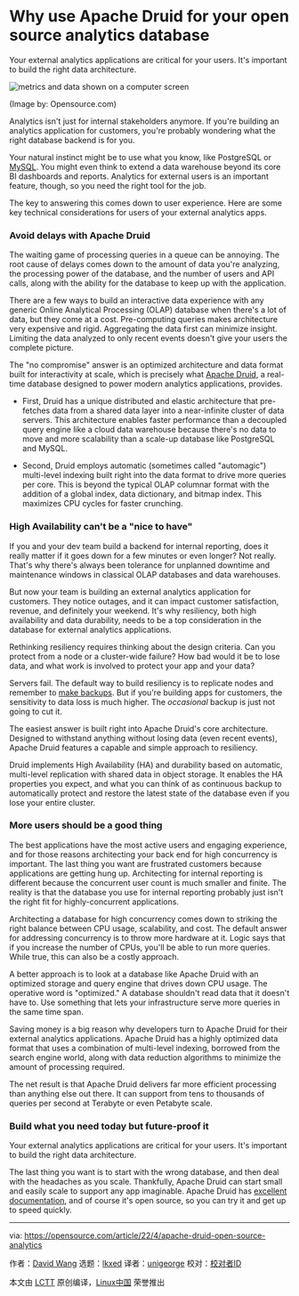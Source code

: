 [#]: subject: "Why use Apache Druid for your open source analytics database"
[#]: via: "https://opensource.com/article/22/4/apache-druid-open-source-analytics"
[#]: author: "David Wang https://opensource.com/users/davidwang"
[#]: collector: "lkxed"
[#]: translator: "unigeorge"
[#]: reviewer: " "
[#]: publisher: " "
[#]: url: " "

Why use Apache Druid for your open source analytics database
======
Your external analytics applications are critical for your users. It's important to build the right data architecture.

![metrics and data shown on a computer screen][1]

(Image by: Opensource.com)

Analytics isn't just for internal stakeholders anymore. If you're building an analytics application for customers, you're probably wondering what the right database backend is for you.

Your natural instinct might be to use what you know, like PostgreSQL or [MySQL][2]. You might even think to extend a data warehouse beyond its core BI dashboards and reports. Analytics for external users is an important feature, though, so you need the right tool for the job.

The key to answering this comes down to user experience. Here are some key technical considerations for users of your external analytics apps.

### Avoid delays with Apache Druid

The waiting game of processing queries in a queue can be annoying. The root cause of delays comes down to the amount of data you're analyzing, the processing power of the database, and the number of users and API calls, along with the ability for the database to keep up with the application.

There are a few ways to build an interactive data experience with any generic Online Analytical Processing (OLAP) database when there's a lot of data, but they come at a cost. Pre-computing queries makes architecture very expensive and rigid. Aggregating the data first can minimize insight. Limiting the data analyzed to only recent events doesn't give your users the complete picture.

The "no compromise" answer is an optimized architecture and data format built for interactivity at scale, which is precisely what [Apache Druid][3], a real-time database designed to power modern analytics applications, provides.

* First, Druid has a unique distributed and elastic architecture that pre-fetches data from a shared data layer into a near-infinite cluster of data servers. This architecture enables faster performance than a decoupled query engine like a cloud data warehouse because there's no data to move and more scalability than a scale-up database like PostgreSQL and MySQL.

* Second, Druid employs automatic (sometimes called "automagic") multi-level indexing built right into the data format to drive more queries per core. This is beyond the typical OLAP columnar format with the addition of a global index, data dictionary, and bitmap index. This maximizes CPU cycles for faster crunching.

### High Availability can't be a "nice to have"

If you and your dev team build a backend for internal reporting, does it really matter if it goes down for a few minutes or even longer? Not really. That's why there's always been tolerance for unplanned downtime and maintenance windows in classical OLAP databases and data warehouses.

But now your team is building an external analytics application for customers. They notice outages, and it can impact customer satisfaction, revenue, and definitely your weekend. It's why resiliency, both high availability and data durability, needs to be a top consideration in the database for external analytics applications.

Rethinking resiliency requires thinking about the design criteria. Can you protect from a node or a cluster-wide failure? How bad would it be to lose data, and what work is involved to protect your app and your data?

Servers fail. The default way to build resiliency is to replicate nodes and remember to [make backups][4]. But if you're building apps for customers, the sensitivity to data loss is much higher. The *occasional* backup is just not going to cut it.

The easiest answer is built right into Apache Druid's core architecture. Designed to withstand anything without losing data (even recent events), Apache Druid features a capable and simple approach to resiliency.

Druid implements High Availability (HA) and durability based on automatic, multi-level replication with shared data in object storage. It enables the HA properties you expect, and what you can think of as continuous backup to automatically protect and restore the latest state of the database even if you lose your entire cluster.

### More users should be a good thing

The best applications have the most active users and engaging experience, and for those reasons architecting your back end for high concurrency is important. The last thing you want are frustrated customers because applications are getting hung up. Architecting for internal reporting is different because the concurrent user count is much smaller and finite. The reality is that the database you use for internal reporting probably just isn't the right fit for highly-concurrent applications.

Architecting a database for high concurrency comes down to striking the right balance between CPU usage, scalability, and cost. The default answer for addressing concurrency is to throw more hardware at it. Logic says that if you increase the number of CPUs, you'll be able to run more queries. While true, this can also be a costly approach.

A better approach is to look at a database like Apache Druid with an optimized storage and query engine that drives down CPU usage. The operative word is "optimized." A database shouldn't read data that it doesn't have to. Use something that lets your infrastructure serve more queries in the same time span.

Saving money is a big reason why developers turn to Apache Druid for their external analytics applications. Apache Druid has a highly optimized data format that uses a combination of multi-level indexing, borrowed from the search engine world, along with data reduction algorithms to minimize the amount of processing required.

The net result is that Apache Druid delivers far more efficient processing than anything else out there. It can support from tens to thousands of queries per second at Terabyte or even Petabyte scale.

### Build what you need today but future-proof it

Your external analytics applications are critical for your users. It's important to build the right data architecture.

The last thing you want is to start with the wrong database, and then deal with the headaches as you scale. Thankfully, Apache Druid can start small and easily scale to support any app imaginable. Apache Druid has [excellent documentation][5], and of course it's open source, so you can try it and get up to speed quickly.

--------------------------------------------------------------------------------

via: https://opensource.com/article/22/4/apache-druid-open-source-analytics

作者：[David Wang][a]
选题：[lkxed][b]
译者：[unigeorge](https://github.com/unigeorge)
校对：[校对者ID](https://github.com/校对者ID)

本文由 [LCTT](https://github.com/LCTT/TranslateProject) 原创编译，[Linux中国](https://linux.cn/) 荣誉推出

[a]: https://opensource.com/users/davidwang
[b]: https://github.com/lkxed
[1]: https://opensource.com/sites/default/files/lead-images/metrics_data_dashboard_system_computer_analytics.png
[2]: https://opensource.com/downloads/mariadb-mysql-cheat-sheet
[3]: https://druid.apache.org/
[4]: https://opensource.com/article/19/3/backup-solutions
[5]: https://druid.apache.org/docs/latest/design/

